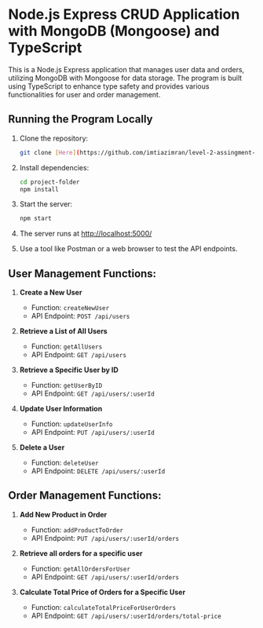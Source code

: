 # Node.js Express CRUD Application with MongoDB (Mongoose) and TypeScript

This is a Node.js Express application that manages user data and orders, utilizing MongoDB with Mongoose for data storage. The program is built using TypeScript to enhance type safety and provides various functionalities for user and order management.



## Running the Program Locally

1. Clone the repository:

   ```bash
   git clone [Here](https://github.com/imtiazimran/level-2-assingment-2.git)
   ```

2. Install dependencies:

   ```bash
   cd project-folder
   npm install
   ```

3. Start the server:

   ```bash
   npm start
   ```

4. The server runs at [http://localhost:5000/](http://localhost:5000/)

5. Use a tool like Postman or a web browser to test the API endpoints.




## User Management Functions:

1. **Create a New User**
   - Function: `createNewUser`
   - API Endpoint: `POST /api/users`

2. **Retrieve a List of All Users**
   - Function: `getAllUsers`
   - API Endpoint: `GET /api/users`

3. **Retrieve a Specific User by ID**
   - Function: `getUserByID`
   - API Endpoint: `GET /api/users/:userId`

4. **Update User Information**
   - Function: `updateUserInfo`
   - API Endpoint: `PUT /api/users/:userId`

5. **Delete a User**
   - Function: `deleteUser`
   - API Endpoint: `DELETE /api/users/:userId`

## Order Management Functions:

1. **Add New Product in Order**
   - Function: `addProductToOrder`
   - API Endpoint: `PUT /api/users/:userId/orders`

2. **Retrieve all orders for a specific user**
   - Function: `getAllOrdersForUser`
   - API Endpoint: `GET /api/users/:userId/orders`

3. **Calculate Total Price of Orders for a Specific User**
   - Function: `calculateTotalPriceForUserOrders`
   - API Endpoint: `GET /api/users/:userId/orders/total-price`

